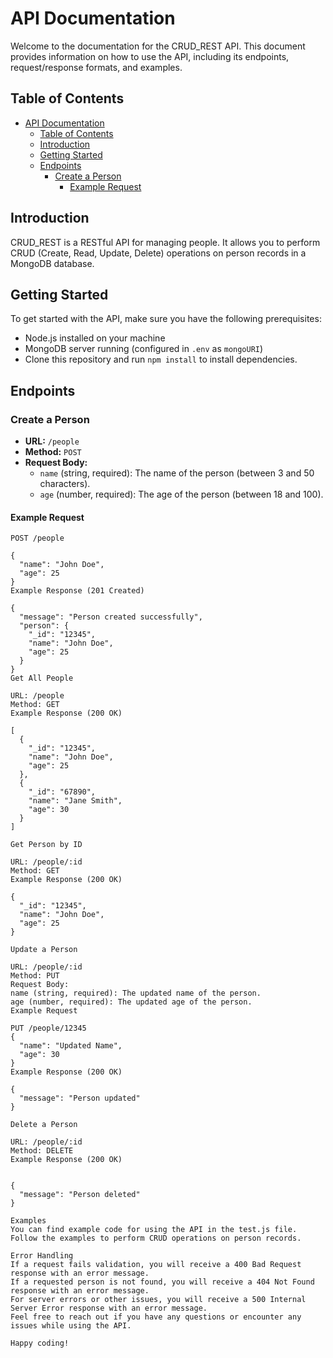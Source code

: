 # API Documentation

Welcome to the documentation for the CRUD_REST API. This document provides information on how to use the API, including its endpoints, request/response formats, and examples.

## Table of Contents

- [API Documentation](#api-documentation)
  - [Table of Contents](#table-of-contents)
  - [Introduction](#introduction)
  - [Getting Started](#getting-started)
  - [Endpoints](#endpoints)
    - [Create a Person](#create-a-person)
      - [Example Request](#example-request)

## Introduction

CRUD_REST is a RESTful API for managing people. It allows you to perform CRUD (Create, Read, Update, Delete) operations on person records in a MongoDB database.

## Getting Started

To get started with the API, make sure you have the following prerequisites:

- Node.js installed on your machine
- MongoDB server running (configured in `.env` as `mongoURI`)
- Clone this repository and run `npm install` to install dependencies.

## Endpoints

### Create a Person

- **URL:** `/people`
- **Method:** `POST`
- **Request Body:**
  - `name` (string, required): The name of the person (between 3 and 50 characters).
  - `age` (number, required): The age of the person (between 18 and 100).

#### Example Request

```
POST /people

{
  "name": "John Doe",
  "age": 25
}
Example Response (201 Created)

{
  "message": "Person created successfully",
  "person": {
    "_id": "12345",
    "name": "John Doe",
    "age": 25
  }
}
Get All People

URL: /people
Method: GET
Example Response (200 OK)

[
  {
    "_id": "12345",
    "name": "John Doe",
    "age": 25
  },
  {
    "_id": "67890",
    "name": "Jane Smith",
    "age": 30
  }
]

Get Person by ID

URL: /people/:id
Method: GET
Example Response (200 OK)

{
  "_id": "12345",
  "name": "John Doe",
  "age": 25
}

Update a Person

URL: /people/:id
Method: PUT
Request Body:
name (string, required): The updated name of the person.
age (number, required): The updated age of the person.
Example Request

PUT /people/12345
{
  "name": "Updated Name",
  "age": 30
}
Example Response (200 OK)

{
  "message": "Person updated"
}

Delete a Person

URL: /people/:id
Method: DELETE
Example Response (200 OK)


{
  "message": "Person deleted"
}

Examples
You can find example code for using the API in the test.js file. Follow the examples to perform CRUD operations on person records.

Error Handling
If a request fails validation, you will receive a 400 Bad Request response with an error message.
If a requested person is not found, you will receive a 404 Not Found response with an error message.
For server errors or other issues, you will receive a 500 Internal Server Error response with an error message.
Feel free to reach out if you have any questions or encounter any issues while using the API.

Happy coding!


